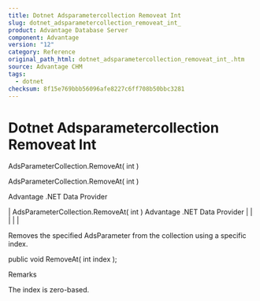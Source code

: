 ```yaml
---
title: Dotnet Adsparametercollection Removeat Int
slug: dotnet_adsparametercollection_removeat_int_
product: Advantage Database Server
component: Advantage
version: "12"
category: Reference
original_path_html: dotnet_adsparametercollection_removeat_int_.htm
source: Advantage CHM
tags:
  - dotnet
checksum: 8f15e769bbb56096afe8227c6ff708b50bbc3281
---
```


# Dotnet Adsparametercollection Removeat Int

AdsParameterCollection.RemoveAt( int )

AdsParameterCollection.RemoveAt( int )

Advantage .NET Data Provider

| AdsParameterCollection.RemoveAt( int )  Advantage .NET Data Provider |  |  |  |  |

Removes the specified AdsParameter from the collection using a specific index.

public void RemoveAt( int index );

Remarks

The index is zero-based.
